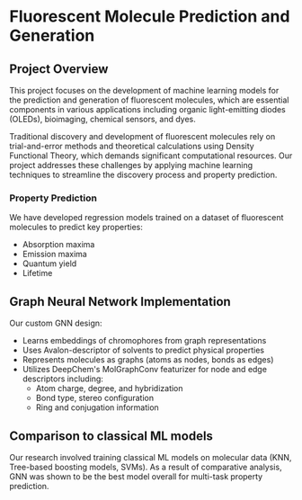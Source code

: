 # Fluorescent Molecule Prediction and Generation

## Project Overview
This project focuses on the development of machine learning models for the prediction and generation of fluorescent molecules, which are essential components in various applications including organic light-emitting diodes (OLEDs), bioimaging, chemical sensors, and dyes.

Traditional discovery and development of fluorescent molecules rely on trial-and-error methods and theoretical calculations using Density Functional Theory, which demands significant computational resources. Our project addresses these challenges by applying machine learning techniques to streamline the discovery process and property prediction.

### Property Prediction
We have developed regression models trained on a dataset of fluorescent molecules to predict key properties:
- Absorption maxima
- Emission maxima
- Quantum yield
- Lifetime

## Graph Neural Network Implementation
Our custom GNN design:
- Learns embeddings of chromophores from graph representations
- Uses Avalon-descriptor of solvents to predict physical properties
- Represents molecules as graphs (atoms as nodes, bonds as edges)
- Utilizes DeepChem's MolGraphConv featurizer for node and edge descriptors including:
  - Atom charge, degree, and hybridization
  - Bond type, stereo configuration
  - Ring and conjugation information

## Comparison to classical ML models
Our research involved training classical ML models on molecular data (KNN, Tree-based boosting models, SVMs). 
As a result of comparative analysis, GNN was shown to be the best model overall for multi-task property prediction.
